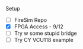 Setup
- [ ] FireSim Repo
- [x] FPGA Access - 9/12
- [ ] Try w some stupid bridge
- [ ] Try CY VCU118 example 

